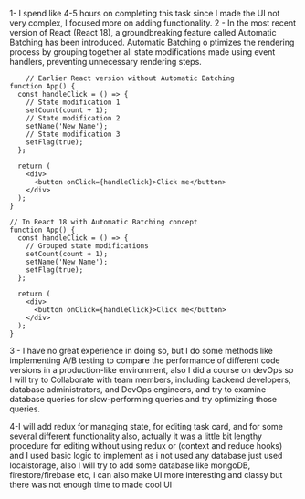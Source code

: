 1- I spend like 4-5 hours on completing this task since I made the UI not very complex, I focused more on adding functionality.
2 - In the most recent version of React (React 18), a groundbreaking feature called Automatic Batching has been introduced. Automatic Batching o ptimizes the rendering process by grouping together all state modifications made using event handlers, preventing unnecessary rendering steps.
```
    // Earlier React version without Automatic Batching
function App() {
  const handleClick = () => {
    // State modification 1
    setCount(count + 1);
    // State modification 2
    setName('New Name');
    // State modification 3
    setFlag(true);
  };

  return (
    <div>
      <button onClick={handleClick}>Click me</button>
    </div>
  );
}

// In React 18 with Automatic Batching concept
function App() {
  const handleClick = () => {
    // Grouped state modifications
    setCount(count + 1);
    setName('New Name');
    setFlag(true);
  };

  return (
    <div>
      <button onClick={handleClick}>Click me</button>
    </div>
  );
}

```
3 - I have no great experience in doing so, but I do some methods like implementing A/B testing to compare the performance of different code versions in a production-like environment, also I did a course on devOps so I will try to Collaborate with team members, including backend developers, database administrators, and DevOps engineers, and try to examine database queries for slow-performing queries and try optimizing those queries.

4-I will add redux for managing state, for editing task card, and for some several different functionality also, actually it was a little bit lengthy procedure for editing without using redux or (context and reduce hooks) and I used basic logic to implement as i not used any database just used localstorage, also I will try to add some database like mongoDB, firestore/firebase etc, i can also make UI more interesting and classy but there was not enough time to made cool UI